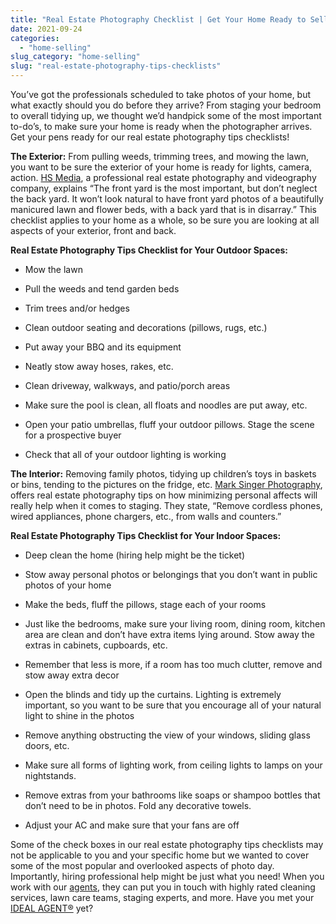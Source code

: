 ```yaml
---
title: "Real Estate Photography Checklist | Get Your Home Ready to Sell"
date: 2021-09-24
categories: 
  - "home-selling"
slug_category: "home-selling"
slug: "real-estate-photography-tips-checklists"
---
```


You’ve got the professionals scheduled to take photos of your home, but what exactly should you do before they arrive? From staging your bedroom to overall tidying up, we thought we’d handpick some of the most important to-do’s, to make sure your home is ready when the photographer arrives. Get your pens ready for our real estate photography tips checklists! 

**The Exterior:** From pulling weeds, trimming trees, and mowing the lawn, you want to be sure the exterior of your home is ready for lights, camera, action. [HS Media](http://www.realestate-photography.ca/blog/ultimate-guide-prepare-houselisting-real-estate-photography/), a professional real estate photography and videography company, explains “The front yard is the most important, but don’t neglect the back yard. It won’t look natural to have front yard photos of a beautifully manicured lawn and flower beds, with a back yard that is in disarray.” This checklist applies to your home as a whole, so be sure you are looking at all aspects of your exterior, front and back. 

**Real Estate Photography Tips Checklist for Your Outdoor Spaces:**  

- Mow the lawn

- Pull the weeds and tend garden beds

- Trim trees and/or hedges

- Clean outdoor seating and decorations (pillows, rugs, etc.) 

- Put away your BBQ and its equipment

- Neatly stow away hoses, rakes, etc. 

- Clean driveway, walkways, and patio/porch areas 

- Make sure the pool is clean, all floats and noodles are put away, etc. 

- Open your patio umbrellas, fluff your outdoor pillows. Stage the scene for a prospective buyer 

- Check that all of your outdoor lighting is working

**The Interior:** Removing family photos, tidying up children’s toys in baskets or bins, tending to the pictures on the fridge, etc. [Mark Singer Photography](http://go.marksinger.com/features/real-estate-photoshoot-preparation/), offers real estate photography tips on how minimizing personal affects will really help when it comes to staging. They state, “Remove cordless phones, wired appliances, phone chargers, etc., from walls and counters.” 

**Real Estate Photography Tips Checklist for Your Indoor Spaces:**  

- Deep clean the home (hiring help might be the ticket)

- Stow away personal photos or belongings that you don’t want in public photos of your home

- Make the beds, fluff the pillows, stage each of your rooms

- Just like the bedrooms, make sure your living room, dining room, kitchen area are clean and don’t have extra items lying around. Stow away the extras in cabinets, cupboards, etc. 

- Remember that less is more, if a room has too much clutter, remove and stow away extra decor

- Open the blinds and tidy up the curtains. Lighting is extremely important, so you want to be sure that you encourage all of your natural light to shine in the photos 

- Remove anything obstructing the view of your windows, sliding glass doors, etc. 

- Make sure all forms of lighting work, from ceiling lights to lamps on your nightstands.  

- Remove extras from your bathrooms like soaps or shampoo bottles that don’t need to be in photos. Fold any decorative towels. 

- Adjust your AC and make sure that your fans are off  

Some of the check boxes in our real estate photography tips checklists may not be applicable to you and your specific home but we wanted to cover some of the most popular and overlooked aspects of photo day. Importantly, hiring professional help might be just what you need! When you work with our [agents](https://signup.idealagent.com/), they can put you in touch with highly rated cleaning services, lawn care teams, staging experts, and more. Have you met your [IDEAL AGENT®](https://idealagent.com/) yet?
